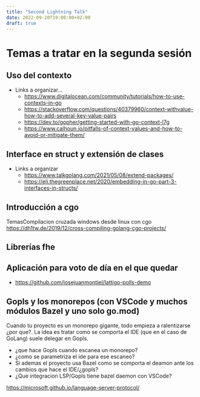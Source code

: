 ```yaml
---
title: "Second Lightning Talk"
date: 2022-09-20T19:00:00+02:00
draft: true
---
```


# Temas a tratar en la segunda sesión

## Uso del contexto

- Links a organizar...
    - https://www.digitalocean.com/community/tutorials/how-to-use-contexts-in-go
    - https://stackoverflow.com/questions/40379960/context-withvalue-how-to-add-several-key-value-pairs
    - https://dev.to/gopher/getting-started-with-go-context-l7g
    - https://www.calhoun.io/pitfalls-of-context-values-and-how-to-avoid-or-mitigate-them/

## Interface en struct y extensión de clases

- Links a organizar
    - https://www.talkgolang.com/2021/05/08/extend-packages/
    - https://eli.thegreenplace.net/2020/embedding-in-go-part-3-interfaces-in-structs/

## Introducción a cgo
TemasCompilacion cruzada windows desde linux con cgo
https://dh1tw.de/2019/12/cross-compiling-golang-cgo-projects/ 


## Librerías fhe
## Aplicación para voto de día en el que quedar
- https://github.com/josejuanmontiel/lattigo-polls-demo

## Gopls y los monorepos (con VSCode y muchos módulos Bazel y uno solo go.mod)
Cuando tu proyecto es un monorepo gigante, todo empieza a ralentizarse ¿por que?. La idea es tratar como se comporta el IDE (que en el caso de GoLang) suele delegar en Gopls.

- ¿que hace Gopls cuando escanea un monorepo? 
- ¿como se parametriza el ide para ese escaneo?
- Si ademas el proyecto usa Bazel como se comporta el deamon ante los cambios que hace el IDE/¿gopls?
- ¿Que integracion LSP/Gopls tiene bazel daemon con VSCode?

https://microsoft.github.io/language-server-protocol/ 
